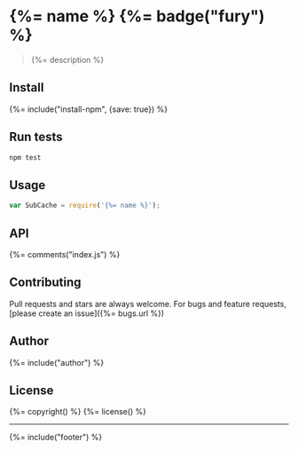 # {%= name %} {%= badge("fury") %}

> {%= description %}

## Install
{%= include("install-npm", {save: true}) %}

## Run tests

```bash
npm test
```

## Usage

```js
var SubCache = require('{%= name %}');
```

## API
{%= comments("index.js") %}

## Contributing
Pull requests and stars are always welcome. For bugs and feature requests, [please create an issue]({%= bugs.url %})

## Author
{%= include("author") %}

## License
{%= copyright() %}
{%= license() %}

***

{%= include("footer") %}

[transform-cache]: https://github.com/doowb/transform-cache/

